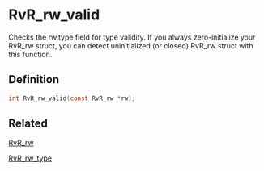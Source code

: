 # RvR_rw_valid

Checks the rw.type field for type validity. If you always zero-initialize your RvR_rw struct, you can detect uninitialized (or closed) RvR_rw struct with this function.

## Definition

```c
int RvR_rw_valid(const RvR_rw *rw);
```

## Related

[RvR_rw](/rvr/rvr/rw)

[RvR_rw_type](/rvr/rvr/rw_type)
